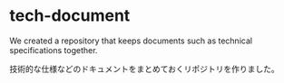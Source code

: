 # tech-document

We created a repository that keeps documents such as technical specifications together.

技術的な仕様などのドキュメントをまとめておくリポジトリを作りました。
